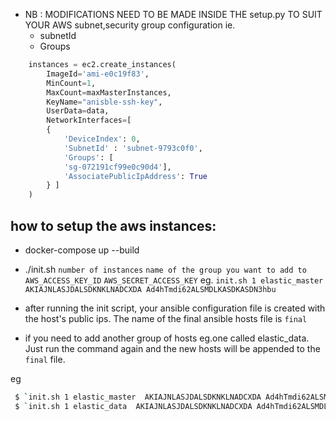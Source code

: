 - NB : MODIFICATIONS NEED TO BE MADE INSIDE THE setup.py TO SUIT YOUR AWS subnet,security group configuration ie.
    - subnetId
    - Groups

```python
    instances = ec2.create_instances(
        ImageId='ami-e0c19f83', 
        MinCount=1, 
        MaxCount=maxMasterInstances,
        KeyName="anisble-ssh-key",
        UserData=data,
        NetworkInterfaces=[
        {
            'DeviceIndex': 0,
            'SubnetId' : 'subnet-9793c0f0',
            'Groups': [
            'sg-072191cf99e0c90d4'],
            'AssociatePublicIpAddress': True            
        } ]   
    )
```

## how to setup the aws instances: 

- docker-compose up --build
- ./init.sh `number of instances`  `name of the group you want to add to`  `AWS_ACCESS_KEY_ID`  `AWS_SECRET_ACCESS_KEY` 
    eg. `init.sh 1 elastic_master  AKIAJNLASJDALSDKNKLNADCXDA Ad4hTmdi62ALSMDLKASDKASDN3hbu`

- after running the init script, your ansible configuration file is created with the host's public ips. The name of the final ansible hosts file is `final`
- if you need to add another group of hosts eg.one called elastic_data. Just run the command again and the new hosts will be appended to the `final` file.

eg
```bash
 $ `init.sh 1 elastic_master  AKIAJNLASJDALSDKNKLNADCXDA Ad4hTmdi62ALSMDLKASDKASDN3hbu`
 $ `init.sh 1 elastic_data  AKIAJNLASJDALSDKNKLNADCXDA Ad4hTmdi62ALSMDLKASDKASDN3hbu`
```
